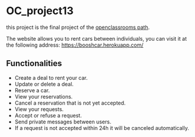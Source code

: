 # OC_project13

this project is the final project of the [openclassrooms path](https://openclassrooms.com/fr/paths/68-developpeur-dapplication-python).

The website allows you to rent cars between individuals, you can visit it at the following address: https://booshcar.herokuapp.com/

## Functionalities

- Create a deal to rent your car.
- Update or delete a deal.
- Reserve a car.
- View your reservations.
- Cancel a reservation that is not yet accepted.
- View your requests.
- Accept or refuse a request.
- Send private messages between users.
- If a request is not accepted within 24h it will be canceled automatically.
